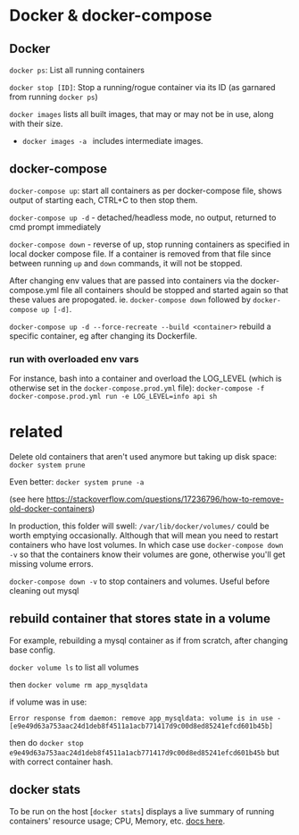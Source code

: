 # Docker & docker-compose

## Docker

`docker ps`: List all running containers

`docker stop [ID]`: Stop a running/rogue container via its ID (as garnared from running `docker ps`)

`docker images` lists all built images, that may or may not be in use, along with their size.
- `docker images -a ` includes intermediate images.

## docker-compose

`docker-compose up`: start all containers as per docker-compose file, shows output of starting each, CTRL+C to then stop them.

`docker-compose up -d` - detached/headless mode, no output, returned to cmd prompt immediately

`docker-compose down` - reverse of up, stop running containers as specified in local docker compose file. If a container is removed from that file since between running `up` and `down` commands, it will not be stopped.

After changing env values that are passed into containers via the docker-compose.yml file all containers should be stopped and started again so that these values are propogated. ie. `docker-compose down` followed by `docker-compose up [-d]`.

`docker-compose up -d --force-recreate --build <container>` rebuild a specific container, eg after changing its Dockerfile.

### run with overloaded env vars

For instance, bash into a container and overload the LOG_LEVEL (which is otherwise set in the `docker-compose.prod.yml` file): 
`docker-compose -f docker-compose.prod.yml run -e LOG_LEVEL=info api sh`

# related

Delete old containers that aren't used anymore but taking up disk space: `docker system prune`

Even better: `docker system prune -a`

(see here https://stackoverflow.com/questions/17236796/how-to-remove-old-docker-containers)

In production, this folder will swell: `/var/lib/docker/volumes/` could be worth emptying occasionally. Although that will mean you need to restart containers who have lost volumes. In which case use `docker-compose down -v` so that the containers know their volumes are gone, otherwise you'll get missing volume errors.

`docker-compose down -v` to stop containers and volumes. Useful before cleaning out mysql

## rebuild container that stores state in a volume

For example, rebuilding a mysql container as if from scratch, after changing base config.

`docker volume ls` to list all volumes

then `docker volume rm app_mysqldata`

if volume was in use:

```
Error response from daemon: remove app_mysqldata: volume is in use - [e9e49d63a753aac24d1deb8f4511a1acb771417d9c00d8ed85241efcd601b45b]
```

then do `docker stop e9e49d63a753aac24d1deb8f4511a1acb771417d9c00d8ed85241efcd601b45b` but with correct container hash.

## docker stats

To be run on the host [`docker stats`] displays a live summary of running containers' resource usage; CPU, Memory, etc. [docs here](https://docs.docker.com/engine/reference/commandline/stats/).
